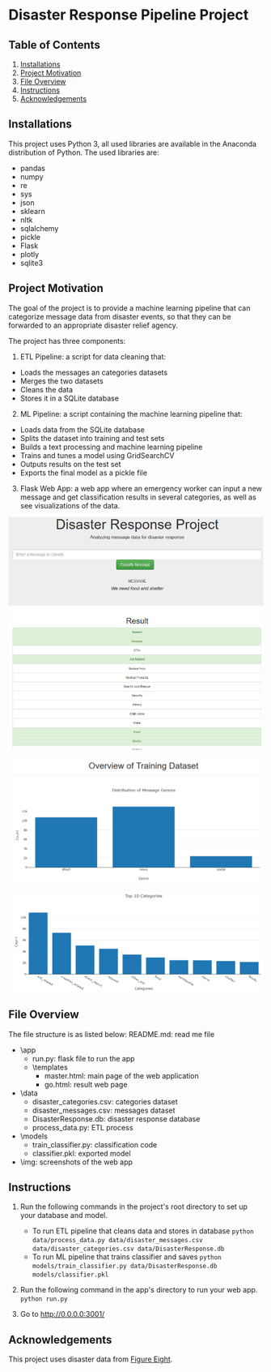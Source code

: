 # Disaster Response Pipeline Project

## Table of Contents
1. [Installations](#installations)
2. [Project Motivation](#motivation)
3. [File Overview](#overview)
4. [Instructions](#instructions)
5. [Acknowledgements](#acknowledgements)

## <a id="installations"/> Installations
This project uses Python 3, all used libraries are available in the Anaconda distribution of Python. The used libraries are: 
- pandas
- numpy
- re
- sys
- json
- sklearn
- nltk
- sqlalchemy
- pickle
- Flask
- plotly
- sqlite3

## <a id="motivation"/> Project Motivation
The goal of the project is to provide a machine learning pipeline that can categorize message data from disaster events, so that they can be forwarded to an appropriate disaster relief agency. 

The project has three components:
1. ETL Pipeline: a script for data cleaning that: 
- Loads the messages an categories datasets
- Merges the two datasets 
- Cleans the data
- Stores it in a SQLite database

2. ML Pipeline: a script containing the machine learning pipeline that:
- Loads data from the SQLite database
- Splits the dataset into training and test sets
- Builds a text processing and machine learning pipeline
- Trains and tunes a model using GridSearchCV
- Outputs results on the test set
- Exports the final model as a pickle file

3. Flask Web App: a web app where an emergency worker can input a new message and get classification results in several categories, as well as see visualizations of the data.

![Screenshot of the disaster response app](/img/classification_visualization.png?raw=true "Output of the classification")

![Screenshot of a visualization](/img/overview_visualization.png?raw=true "Distribution of message genres")

![Screenshot of a visualization](/img/top10_visualization.png?raw=true "Top 10 categories")

## <a id="overview"/> File Overview
The file structure is as listed below:
README.md: read me file
- \app
	- run.py: flask file to run the app
    -  \templates
	    - master.html: main page of the web application 
	    - go.html: result web page
- \data
	- disaster_categories.csv: categories dataset
	- disaster_messages.csv: messages dataset
	- DisasterResponse.db: disaster response database
	- process_data.py: ETL process
- \models
	- train_classifier.py: classification code
    - classifier.pkl: exported model
- \img: screenshots of the web app

## <a id="instructions"/> Instructions
1. Run the following commands in the project's root directory to set up your database and model.

    - To run ETL pipeline that cleans data and stores in database
        `python data/process_data.py data/disaster_messages.csv data/disaster_categories.csv data/DisasterResponse.db`
    - To run ML pipeline that trains classifier and saves
        `python models/train_classifier.py data/DisasterResponse.db models/classifier.pkl`

2. Run the following command in the app's directory to run your web app.
    `python run.py`

3. Go to http://0.0.0.0:3001/

## <a id="acknowledgements"/> Acknowledgements
This project uses disaster data from [Figure Eight](https://www.figure-eight.com/).
